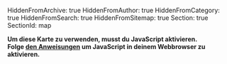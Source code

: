 HiddenFromArchive: true
HiddenFromAuthor: true
HiddenFromCategory: true
HiddenFromSearch: true
HiddenFromSitemap: true
Section: true
SectionId: map

<script type="text/javascript">
	// Default map location and configuration
	var showSearchBar = true;
	var mapBaseURL = "https://kartevonmorgen.org/";
	const fixedTag = ["#greenfilm"];
    var currentTag = [];
    var currentLocation = [37.788,-30.938];
	var currentZoomLevel = 3.00;
	
	// Allow setting searchbar via URL param
	urlParam = new URLSearchParams(window.location.search).get('showSearchBar')
	if (urlParam) {
		var showSearchBar = (new URLSearchParams(window.location.search).get('showSearchBar') === "true")
	}
	
	// Search for a location using the nominatim openstreetmap api
	function searchLocation(search) {
		event.preventDefault();
		if(search.value) {
			var xhr = new XMLHttpRequest();
			xhr.open('GET', `https://nominatim.openstreetmap.org/search?q=${search.value}&format=json&polygon=1&addressdetails=0`);
			xhr.onload = function() {
				if (xhr.status === 200) {
					var response = JSON.parse(xhr.responseText)
					if (Array.isArray(response) && response.length) {
						var zoomLevel = getZoomLevel(response[0]["boundingbox"]);
						mapControl(null, null, [response[0]["lat"], response[0]["lon"]], zoomLevel, null)
						search.value = '';
					} else {
						alert('Der Standort konnte nicht gefunden werden.');
						search.classList.add('input-error');
						setTimeout(function(){ search.classList.remove('input-error'); }, 1000);
						search.value = '';
					}
				}
				else {
					alert('Suche fehlgeschlagen. Bitte versuchen Sie es erneut.');
				}
			};
			xhr.onerror = function(){
				alert('Suche fehlgeschlagen. Bitte versuchen Sie es erneut.');
			};
			xhr.send(); 
		}
	}
	// Get a suitable zoom level for the size of the searched entity
	function getZoomLevel(boundingBox) {
		var size = Math.max(boundingBox[1]-boundingBox[0], boundingBox[3]-boundingBox[2]);
		// Look up zoom level: TO BE REPLACED BY SOME FANCY FORMULAR!!
		if (size < 0.05) { return 15} else
		if (size < 0.1) { return 14} else
		if (size < 0.3) { return 12} else
		if (size < 0.5) { return 11} else
		if (size < 1) { return 10} else
		if (size < 2) { return 9} else
		if (size < 4) { return 8} else
		if (size < 5) { return 6} else
		if (size < 10) { return 4} else {
			return 3.00
		}
	}

	// Function to control the iframe content
	function mapControl(element, add, loc, zoom, tag) {
		// If opened by onclick disable default (adding # to the url)
		if (event && element) {
			event.preventDefault();
			// Change the active element (style)
			if (element.parentElement.id == "categoryDropdown") {
				activeElement.classList.remove("active");
				element.classList.add("active");
				activeElement = element;
				element.parentElement.parentElement.getElementsByTagName("button")[0].textContent = element.textContent;
			}
			};
		// Checks if a new location, tag or zoom level is passed to the function
		// Using the default values if not
		currentLocation = Object.is(loc, null) ? currentLocation : loc;
		currentZoomLevel = Object.is(zoom, null) ? currentZoomLevel : zoom;
		currentTag = Object.is(tag, null) ? currentTag : tag;
		// Add fixed tags to search as fixedtags are not suppport when search is hidden
		if (showSearchBar == false) {
			// Only add once
			fixedTag.forEach(function(value){
				if (currentTag.indexOf(value)==-1) currentTag.push(value);
			});
		}
		if (tag) {
			// Only change the search so a changed position by the user is not overwritten
			var url = `${mapBaseURL}#/?search=${encodeURI(currentTag.join(' ')).replace(/#/g,'%23')}&left=show&fixedTags=${encodeURI(fixedTag.join(' ')).replace(/#/g,'')}`;
		} else if (add) {
			var url = `${mapBaseURL}#/?search=${encodeURI(currentTag.join(' ')).replace(/#/g,'%23')}&left=show&fixedTags=${encodeURI(fixedTag.join(' ')).replace(/#/g,'')}&addentry=${add}`;
		} else {
			var url = `${mapBaseURL}#/?center=${currentLocation.join(',')}&zoom=${currentZoomLevel}&search=${encodeURI(currentTag.join(' ')).replace(/#/g,'%23')}&left=hide&fixedTags=${encodeURI(fixedTag.join(' ')).replace(/#/g,'')}`;
		}
		// Change iframe URL
		document.getElementById('greenProductionMap').src = url;
	}
	// Load the map via cookie or button click
	function loadMap(runtype) {
		if (showSearchBar == false) {
				mapBaseURL += "mapAndEntryList.html"
				currentTag.push.apply(currentTag, fixedTag)
				document.getElementById("addEntry").style.display = "";
		}
			
		if (runtype == "button") {
			cookieChoice = document.getElementById('saveSetting').checked
			if (cookieChoice) {
				createCookie("map", cookieChoice, 365)
			}
		}
		document.getElementById('map').style.background = 'none';
		document.getElementById('mapContainer').style["display"] = "";
		document.getElementById('privacyWarning').style["display"] = "none";
		mapControl(null, null, null, null, null);
	}
	// Cookie helpers
	function createCookie(cookieName,value,daysToExpire){
		var date = new Date();
		date.setTime(date.getTime()+(daysToExpire*24*60*60*1000));
		document.cookie = cookieName + "=" + value + "; expires=" + date.toGMTString() + ";SameSite=Strict";
	}
	function accessCookie(cookieName) {
		var name = cookieName + "=";
		var allCookieArray = document.cookie.split(';');
		for(var i=0; i<allCookieArray.length; i++) {
			var temp = allCookieArray[i].trim();
			if (temp.indexOf(name)==0)
			return temp.substring(name.length,temp.length);
 	  	}
		return "";
	}
	// Checks if a cookie exist and shows the map in case
	function cookieCheck() {
		var mapCookie = accessCookie("map");
		if (mapCookie === String(true)) {
			loadMap("cookie");
		}
	}
</script>

<div id ="mapContainer" style="display:none">
	<div markdown="1">#### Shortcuts</div>
	<div class="row justify-content-center text-white">
		<div class="col pt-2" style="display: none;" id="addEntry">
			<button class="btn btn-secondary" type="button" onclick="mapControl(null, 'company', null, null, null)">
				Eintrag hinzufügen
			</button>
		</div>
		<div class="col pt-2">
			<div class="dropdown" id="region">
				<button class="btn btn-secondary dropdown-toggle" type="button" id="categoryDropdownButton" data-toggle="dropdown" aria-haspopup="true" aria-expanded="false">
					Kategorie auswählen
				</button>
				<ul class="dropdown-menu scrollable-menu" id="categoryDropdown" role="menu" aria-labelledby="categoryDropdownButton">
					<a class="dropdown-item font-weight-bold active" id="defaultActive" href="#" onclick="mapControl(this, null, null, null, []);">Alle Einträge</a>
					<a class="dropdown-item" href="#" onclick="mapControl(this, null, null, null, ['#filmmakers4future']);">Unsere Unterstützer</a>
					<div class="dropdown-divider"></div>
					<h6 class="dropdown-header">Accomodation</h6>
					<a class="dropdown-item font-weight-bold" href="#" onclick="mapControl(this, null, null, null, ['#accommodation']);">Alle Einträge</a>
					<a class="dropdown-item" href="#" onclick="mapControl(this, null, null, null, ['#accommodation', '#apartment']);">Wohnungen</a>
					<a class="dropdown-item" href="#" onclick="mapControl(this, null, null, null, ['#accommodation', '#hotel']);">Hotels</a>
					<div class="dropdown-divider"></div>
					<h6 class="dropdown-header">Departments</h6>
					<a class="dropdown-item" href="#" onclick="mapControl(this, null, null, null, ['#camera']);">Kamera</a>
					<a class="dropdown-item" href="#" onclick="mapControl(this, null, null, null, ['#catering']);">Catering</a>
					<a class="dropdown-item" href="#" onclick="mapControl(this, null, null, null, ['#costume']);">Kostüm</a>
					<a class="dropdown-item" href="#" onclick="mapControl(this, null, null, null, ['#electricians']);">Licht</a>
					<a class="dropdown-item" href="#" onclick="mapControl(this, null, null, null, ['#grip']);">Grip</a>
					<a class="dropdown-item" href="#" onclick="mapControl(this, null, null, null, ['#hairandmakeup']);">Haare & Make-up</a>
					<a class="dropdown-item" href="#" onclick="mapControl(this, null, null, null, ['#location']);">Location</a>
					<a class="dropdown-item" href="#" onclick="mapControl(this, null, null, null, ['#postproduction']);">Postproduktion</a>
					<a class="dropdown-item" href="#" onclick="mapControl(this, null, null, null, ['#production']);">Produktion</a>
					<a class="dropdown-item" href="#" onclick="mapControl(this, null, null, null, ['#props']);">Requisiten</a>
					<a class="dropdown-item" href="#" onclick="mapControl(this, null, null, null, ['#setdesign']);">Set-Design</a>
					<a class="dropdown-item" href="#" onclick="mapControl(this, null, null, null, ['#sfx']);">SFX</a>
					<a class="dropdown-item" href="#" onclick="mapControl(this, null, null, null, ['#sound']);">Ton</a>
					<a class="dropdown-item" href="#" onclick="mapControl(this, null, null, null, ['#transportation']);">Transport</a>
					<a class="dropdown-item" href="#" onclick="mapControl(this, null, null, null, ['#vfx']);">VFX</a>
					<div class="dropdown-divider"></div>
					<h6 class="dropdown-header">Vermietungen</h6>
					<a class="dropdown-item font-weight-bold" href="#" onclick="mapControl(this, null, null, null, ['#rental']);">Alle Einträge</a>
					<a class="dropdown-item" href="#" onclick="mapControl(this, null, null, null, ['#rental', '#camera']);">Kamera</a>
					<a class="dropdown-item" href="#" onclick="mapControl(this, null, null, null, ['#rental', '#grip']);">Grip</a>
					<a class="dropdown-item" href="#" onclick="mapControl(this, null, null, null, ['#rental', '#light']);">Licht</a>
					<a class="dropdown-item" href="#" onclick="mapControl(this, null, null, null, ['#rental', '#vehicles']);">Fahrzeuge</a>
					<div class="dropdown-divider"></div>
					<h6 class="dropdown-header">Gemeinsame Nutzung</h6>
					<a class="dropdown-item font-weight-bold" href="#" onclick="mapControl(this, null, null, null, ['#sharing']);">Alle Einträge</a>
					<a class="dropdown-item" href="#" onclick="mapControl(this, null, null, null, ['#sharing', '#carsharing']);">Car Sharing</a>
					<a class="dropdown-item" href="#" onclick="mapControl(this, null, null, null, ['#sharing', '#bikesharing']);">Fahrrad-Sharing</a>
					<div class="dropdown-divider"></div>
					<h6 class="dropdown-header">Andere</h6>
					<a class="dropdown-item" href="#" onclick="mapControl(this, null, null, null, ['#greenconsulting']);">Green Consulting</a>
					<a class="dropdown-item" href="#" onclick="mapControl(this, null, null, null, ['#shootinglocation']);">Drehorte</a>
					<a class="dropdown-item" href="#" onclick="mapControl(this, null, null, null, ['#filmcommission']);">Film-Kommissionen</a>
					<a class="dropdown-item" href="#" onclick="mapControl(this, null, null, null, ['#filmfestival']);">Filmfestspiele</a>
				</ul>
			</div>
		</div>
		<div class="col pt-2">
			<div class="dropdown" id="cities">
				<button class="btn btn-secondary dropdown-toggle" type="button" id="cityDropdownButton" data-toggle="dropdown" aria-haspopup="true" aria-expanded="false">
					Stadt auswählen
				</button>
				<ul class="dropdown-menu scrollable-menu" role="menu" aria-labelledby="cityDropdownButton">
					<h6 class="dropdown-header">Canada</h6>
					<a class="dropdown-item" href="#" onclick="mapControl(this, null, [45.493,-73.692], 10.00, null);">Montréal</a>
					<a class="dropdown-item" href="#" onclick="mapControl(this, null, [46.803,-71.293], 10.00, null);">Québec</a>
					<a class="dropdown-item" href="#" onclick="mapControl(this, null, [43.680,-79.443], 10.00, null);">Toronto</a>
					<a class="dropdown-item" href="#" onclick="mapControl(this, null, [49.253,-123.139], 10.00, null);">Vancouver</a>
					<div class="dropdown-divider"></div>
					<h6 class="dropdown-header">Germany</h6>
					<a class="dropdown-item" href="#" onclick="mapControl(this, null, [52.503,13.293], 11.00, null);">Berlin</a>
					<a class="dropdown-item" href="#" onclick="mapControl(this, null, [50.975,11.014], 11.00, null);">Erfurt</a>
					<a class="dropdown-item" href="#" onclick="mapControl(this, null, [53.548,9.957], 11.00, null);">Hamburg</a>
					<a class="dropdown-item" href="#" onclick="mapControl(this, null, [50.939,6.944], 11.00, null);">Köln</a>
					<a class="dropdown-item" href="#" onclick="mapControl(this, null, [51.340,12.335], 11.00, null);">Leipzig</a>
					<a class="dropdown-item" href="#" onclick="mapControl(this, null, [48.134,11.544], 11.00, null);">München</a>
					<a class="dropdown-item" href="#" onclick="mapControl(this, null, [52.399,13.011], 11.00, null);">Potsdam</a>
					<div class="dropdown-divider"></div>
					<h6 class="dropdown-header">UK</h6>
					<a class="dropdown-item" href="#" onclick="mapControl(this, null, [51.452,-2.606], 10.00, null);">Bristol</a>
					<a class="dropdown-item" href="#" onclick="mapControl(this, null, [51.480,-3.190], 10.00, null);">Cardiff</a>
					<a class="dropdown-item" href="#" onclick="mapControl(this, null, [51.500,-0.196], 10.00, null);">London</a>
					<div class="dropdown-divider"></div>
					<h6 class="dropdown-header">USA</h6>
					<a class="dropdown-item" href="#" onclick="mapControl(this, null, [33.747,-84.398], 10.00, null);">Atlanta</a>
					<a class="dropdown-item" href="#" onclick="mapControl(this, null, [41.877,-87.670], 10.00, null);">Chicago</a>
					<a class="dropdown-item" href="#" onclick="mapControl(this, null, [34.026,-118.264], 10.00, null);">Los Angeles</a>
					<a class="dropdown-item" href="#" onclick="mapControl(this, null, [25.778,-80.211], 10.00, null);">Miami</a>
					<a class="dropdown-item" href="#" onclick="mapControl(this, null, [44.958,-93.309], 10.00, null);">Minneapolis</a>
					<a class="dropdown-item" href="#" onclick="mapControl(this, null, [29.931,-90.102], 10.00, null);">New Orleans</a>
					<a class="dropdown-item" href="#" onclick="mapControl(this, null, [40.679,-73.996], 10.00, null);">New Yorck</a>
					<a class="dropdown-item" href="#" onclick="mapControl(this, null, [47.591,-122.324], 10.00, null);">Seattle</a>
				</ul>
			</div>
		</div>
		<div class="col pt-2">
				<div class="dropdown" id="region">
					<button class="btn btn-secondary dropdown-toggle" type="button" id="regionDropdownButton" data-toggle="dropdown" aria-haspopup="true" aria-expanded="false">
						Region auswählen
					</button>
					<div class="dropdown-menu scrollable-menu" role="menu" aria-labelledby="regionDropdownButton">
						<a class="dropdown-item" href="#" onclick="mapControl(this, null, [3.162,15.996], 3.00, null);">Afrika</a>
						<a class="dropdown-item" href="#" onclick="mapControl(this, null, [46.195,7.031], 5.00, null);">Europa</a>
						<a class="dropdown-item" href="#" onclick="mapControl(this, null, [43.069,-96.328], 4.00, null);">Nord-Amerika</a>
					</div>
				</div>
		</div>
		<div class="col-xl-5 col-lg-5 pt-2">
			<form onsubmit="searchLocation(document.getElementById('locationSearch'))">
				<div class="input-group">
					<input type="text" id="locationSearch" class="form-control" placeholder="Search Location">
					<div class="input-group-append">
						<button class="btn btn-success" type="submit">Los</button> 
					</div>
				</div>
			</form>
		</div>
	</div>
	<iframe class="pt-3" id="greenProductionMap" name="greenProductionMap" style="height:75vh;border: none;" width="100%" height="100%"></iframe>
	<div markdown="1">**Bitte beachten:** Falls wir eine Kategorie oder eine wichtige Filmstadt in den Shortcuts vergessen haben, kontaktiere [kontaktiere uns](/contact/) bitte.</div>
</div>

<div class="text-center text-white pt-5 pb-5" id="privacyWarning" style="display:none;" markdown="1">
**Hinweis zum Datenschutz**  
Diese Karte verwendet die externen Dienste [kartevonmorgen.org](https://kartevonmorgen.org) und [openstreetmap.org](https://openstreetmap.org/).  
Mehr Informationen dazu findest du in unserer [Datenschutzrichtlinie](/privacy#thirdparty).  
<div class="form-check">
	<input class="form-check-input" type="checkbox" value="" id="saveSetting">
	<label title="Cookie name: map - Cookie value: true - Expires in 365 days" class="form-check-label" for="saveSetting">
		Nicht mehr anzeigen (ein Cookie wird gesetzt).
	</label>
</div>
<button type="button" class="btn btn-info mt-2" onclick="loadMap('button')">Erlauben und Karte laden</button>
</div>

<noscript>
	<div class="text-center text-white pt-5 pb-5">
	 <b>Um diese Karte zu verwenden, musst du JavaScript aktivieren.<br>
	 Folge <a href="https://www.enable-javascript.com/">den Anweisungen</a> um JavaScript in deinem Webbrowser zu aktivieren. </b>
	</div>
</noscript>

<!-- Connects to kartevonmorgen.org only if javascript is enabled -->
<script>
	// show privacy warning - only shows when javascript is enabled since map cant be used without it anyway
	document.getElementById('privacyWarning').style["display"] = "";
	// Set default active element
	var activeElement = document.getElementById('defaultActive');
	// Check if cookie is present
	cookieCheck()
</script>